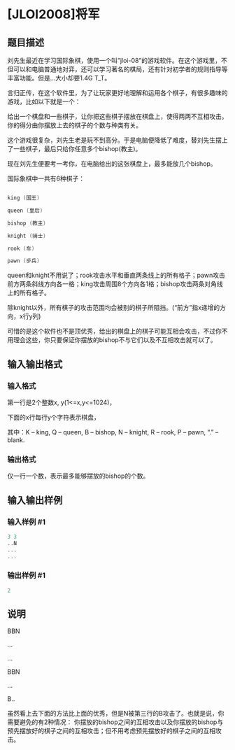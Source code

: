 # [JLOI2008]将军

## 题目描述

刘先生最近在学习国际象棋，使用一个叫”jloi-08”的游戏软件。在这个游戏里，不但可以和电脑普通地对弈，还可以学习著名的棋局，还有针对初学者的规则指导等丰富功能。但是…大小却要1.4G T\_T。

言归正传，在这个软件里，为了让玩家更好地理解和运用各个棋子，有很多趣味的游戏，比如以下就是一个：

给出一个棋盘和一些棋子，让你把这些棋子摆放在棋盘上，使得两两不互相攻击。你的得分由你摆放上去的棋子的个数与种类有关。

这个游戏很复杂，刘先生老是玩不到高分。于是电脑便降低了难度，替刘先生摆上了一些棋子，最后只给你任意多个bishop(教主)。

现在刘先生便要考一考你，在电脑给出的这张棋盘上，最多能放几个bishop。

国际象棋中一共有6种棋子：

```cpp

king (国王)

queen (皇后)

bishop (教主)

knight (骑士)

rook (车)

pawn (步兵)

```

queen和knight不用说了；rook攻击水平和垂直两条线上的所有格子；pawn攻击前方两条斜线方向各一格；king攻击周围8个方向各1格；bishop攻击两条对角线上的所有格子。

除knight以外，所有棋子的攻击范围均会被别的棋子所阻挡。(“前方”指x递增的方向，x行y列)

可惜的是这个软件也不是顶优秀，给出的棋盘上的棋子可能互相会攻击，不过你不用理会这些，你只要保证你摆放的bishop不与它们以及不互相攻击就可以了。

## 输入输出格式

### 输入格式

第一行是2个整数x, y(1<=x,y<=1024)，

下面的x行每行y个字符表示棋盘，

其中：K – king, Q – queen, B – bishop, N – knight, R – rook, P – pawn, “.” – blank.

### 输出格式

仅一行一个数，表示最多能够摆放的bishop的个数。

## 输入输出样例

### 输入样例 #1

```cpp
3 3
..N
...
...

```
### 输出样例 #1

```cpp
2
```


## 说明

BBN

...

...

BBN

...

B..

虽然看上去下面的方法比上面的优秀，但是N被第三行的B攻击了。也就是说，你需要避免的有2种情况： 你摆放的bishop之间的互相攻击以及你摆放的bishop与预先摆放好的棋子之间的互相攻击；但不用考虑预先摆放好的棋子之间的互相攻击。

